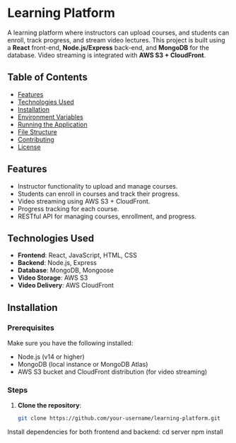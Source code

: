 # Learning Platform

A learning platform where instructors can upload courses, and students can enroll, track progress, and stream video lectures. This project is built using a **React** front-end, **Node.js/Express** back-end, and **MongoDB** for the database. Video streaming is integrated with **AWS S3 + CloudFront**.

## Table of Contents

- [Features](#features)
- [Technologies Used](#technologies-used)
- [Installation](#installation)
- [Environment Variables](#environment-variables)
- [Running the Application](#running-the-application)
- [File Structure](#file-structure)
- [Contributing](#contributing)
- [License](#license)

## Features

- Instructor functionality to upload and manage courses.
- Students can enroll in courses and track their progress.
- Video streaming using AWS S3 + CloudFront.
- Progress tracking for each course.
- RESTful API for managing courses, enrollment, and progress.

## Technologies Used

- **Frontend**: React, JavaScript, HTML, CSS
- **Backend**: Node.js, Express
- **Database**: MongoDB, Mongoose
- **Video Storage**: AWS S3
- **Video Delivery**: AWS CloudFront

## Installation

### Prerequisites

Make sure you have the following installed:

- Node.js (v14 or higher)
- MongoDB (local instance or MongoDB Atlas)
- AWS S3 bucket and CloudFront distribution (for video streaming)

### Steps

1. **Clone the repository**:
   ```bash
   git clone https://github.com/your-username/learning-platform.git
Install dependencies for both frontend and backend:
cd server
npm install
